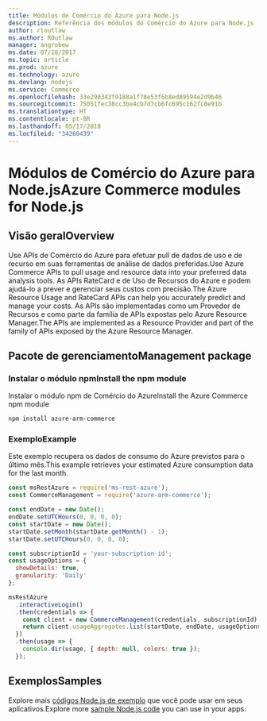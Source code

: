 ```yaml
---
title: Módulos de Comércio do Azure para Node.js
description: Referência dos módulos do Comércio do Azure para Node.js
author: rloutlaw
ms.author: ROutlaw
manager: angrobew
ms.date: 07/18/2017
ms.topic: article
ms.prod: azure
ms.technology: azure
ms.devlang: nodejs
ms.service: Commerce
ms.openlocfilehash: 33e290343f9188a1f78e53f6b8ed89594e2d9b46
ms.sourcegitcommit: 75051fec38cc3be4cb7d7cb6fc695c162fc0e91b
ms.translationtype: HT
ms.contentlocale: pt-BR
ms.lasthandoff: 05/17/2018
ms.locfileid: "34260439"
---
```

# <a name="azure-commerce-modules-for-nodejs"></a><span data-ttu-id="d5129-103">Módulos de Comércio do Azure para Node.js</span><span class="sxs-lookup"><span data-stu-id="d5129-103">Azure Commerce modules for Node.js</span></span>

## <a name="overview"></a><span data-ttu-id="d5129-104">Visão geral</span><span class="sxs-lookup"><span data-stu-id="d5129-104">Overview</span></span>

<span data-ttu-id="d5129-105">Use APIs de Comércio do Azure para efetuar pull de dados de uso e de recurso em suas ferramentas de análise de dados preferidas.</span><span class="sxs-lookup"><span data-stu-id="d5129-105">Use Azure Commerce APIs to pull usage and resource data into your preferred data analysis tools.</span></span> <span data-ttu-id="d5129-106">As APIs RateCard e de Uso de Recursos do Azure e podem ajudá-lo a prever e gerenciar seus custos com precisão.</span><span class="sxs-lookup"><span data-stu-id="d5129-106">The Azure Resource Usage and RateCard APIs can help you accurately predict and manage your costs.</span></span> <span data-ttu-id="d5129-107">As APIs são implementadas como um Provedor de Recursos e como parte da família de APIs expostas pelo Azure Resource Manager.</span><span class="sxs-lookup"><span data-stu-id="d5129-107">The APIs are implemented as a Resource Provider and part of the family of APIs exposed by the Azure Resource Manager.</span></span>

## <a name="management-package"></a><span data-ttu-id="d5129-108">Pacote de gerenciamento</span><span class="sxs-lookup"><span data-stu-id="d5129-108">Management package</span></span>

### <a name="install-the-npm-module"></a><span data-ttu-id="d5129-109">Instalar o módulo npm</span><span class="sxs-lookup"><span data-stu-id="d5129-109">Install the npm module</span></span>

<span data-ttu-id="d5129-110">Instalar o módulo npm de Comércio do Azure</span><span class="sxs-lookup"><span data-stu-id="d5129-110">Install the Azure Commerce npm module</span></span>

```bash
npm install azure-arm-commerce
```

### <a name="example"></a><span data-ttu-id="d5129-111">Exemplo</span><span class="sxs-lookup"><span data-stu-id="d5129-111">Example</span></span>

<span data-ttu-id="d5129-112">Este exemplo recupera os dados de consumo do Azure previstos para o último mês.</span><span class="sxs-lookup"><span data-stu-id="d5129-112">This example retrieves your estimated Azure consumption data for the last month.</span></span>

```javascript
const msRestAzure = require('ms-rest-azure');
const CommerceManagement = require('azure-arm-commerce');

const endDate = new Date();
endDate.setUTCHours(0, 0, 0, 0);
const startDate = new Date();
startDate.setMonth(startDate.getMonth() - 1);
startDate.setUTCHours(0, 0, 0, 0);

const subscriptionId = 'your-subscription-id';
const usageOptions = {
  showDetails: true,
  granularity: 'Daily'
};

msRestAzure
  .interactiveLogin()
  .then(credentials => {
    const client = new CommerceManagement(credentials, subscriptionId);
    return client.usageAggregates.list(startDate, endDate, usageOptions);
  })
  .then(usage => {
    console.dir(usage, { depth: null, colors: true });
  });
```

## <a name="samples"></a><span data-ttu-id="d5129-113">Exemplos</span><span class="sxs-lookup"><span data-stu-id="d5129-113">Samples</span></span>

<span data-ttu-id="d5129-114">Explore mais [códigos Node.js de exemplo](https://azure.microsoft.com/resources/samples/?platform=nodejs) que você pode usar em seus aplicativos.</span><span class="sxs-lookup"><span data-stu-id="d5129-114">Explore more [sample Node.js code](https://azure.microsoft.com/resources/samples/?platform=nodejs) you can use in your apps.</span></span>
